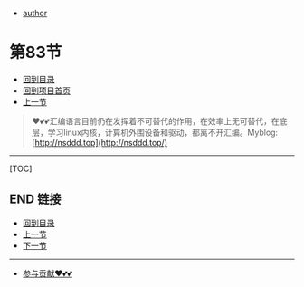 + [author](https://github.com/3293172751)
# 第83节
+ [回到目录](../README.md)
+ [回到项目首页](../../README.md)
+ [上一节](82.md)
> ❤️💕💕汇编语言目前仍在发挥着不可替代的作用，在效率上无可替代，在底层，学习linux内核，计算机外围设备和驱动，都离不开汇编。Myblog:[http://nsddd.top](http://nsddd.top/)
---
[TOC]





## END 链接
+ [回到目录](../README.md)
+ [上一节](82.md)
+ [下一节](84.md)
---
+ [参与贡献❤️💕💕](https://github.com/3293172751/Block_Chain/blob/master/Git/git-contributor.md)